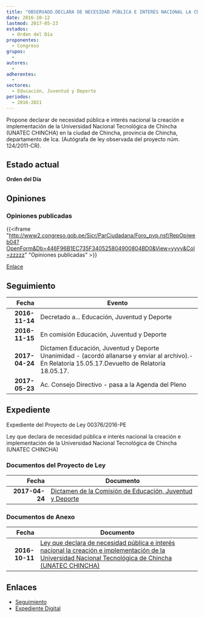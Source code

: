 ```yaml
---
title: "OBSERVADO.DECLARA DE NECESIDAD PÚBLICA E INTERÉS NACIONAL LA CREACIÓN E IMPLEMENTACIÓN DE LA UNIVERSIDAD NACIONAL TECNOLOGÍA DE CHINCHA (UNATEC CHINCHA)"
date: 2016-10-12
lastmod: 2017-05-23
estados: 
  - Orden del Día
proponentes: 
  - Congreso
grupos: 
  - 
autores: 
  - 
adherentes: 
  - 
sectores: 
  - Educación, Juventud y Deporte
periodos: 
  - 2016-2021
---
```


Propone declarar de necesidad pública e interés nacional la creación e implementación de la Universidad Nacional Tecnológica de Chincha (UNATEC CHINCHA) en la ciudad de Chincha, provincia de Chincha, departamento de Ica. (Autógrafa de ley observada del proyecto núm. 124/2011-CR).


## Estado actual

**Orden del Día**

## Opiniones

### Opiniones publicadas

{{<iframe "http://www2.congreso.gob.pe/Sicr/ParCiudadana/Foro_pvp.nsf/RepOpiweb04?OpenForm&Db=446F96B1EC735F340525804900804BD0&View=yyyy&Col=zzzzz" "Opiniones publicadas" >}}

[Enlace](http://www2.congreso.gob.pe/Sicr/ParCiudadana/Foro_pvp.nsf/RepOpiweb04?OpenForm&Db=446F96B1EC735F340525804900804BD0&View=yyyy&Col=zzzzz)

## Seguimiento

| Fecha | Evento |
|------:|--------|
| **2016-11-14** | Decretado a... Educación, Juventud y Deporte|
| **2016-11-15** | En comisión Educación, Juventud y Deporte|
| **2017-04-24** | Dictamen Educación, Juventud y Deporte Unanimidad - (acordó allanarse y enviar al archivo).-En Relatoría 15.05.17.Devuelto de Relatoría 18.05.17.|
| **2017-05-23** | Ac. Consejo Directivo - pasa a la Agenda del Pleno|


## Expediente

Expediente del Proyecto de Ley 00376/2016-PE

Ley que declara de necesidad pública e interés nacional la creación e implementación de la Universidad Nacional Tecnológica de Chincha (UNATEC CHINCHA)


### Documentos del Proyecto de Ley

| Fecha | Documento |
|------:|--------|
| **2017-04-24** | [Dictamen de la Comisión de Educación, Juventud y Deporte](http://www.leyes.congreso.gob.pe/Documentos/2016_2021/Dictamenes/Proyectos_de_Ley/00376DC10MAY20170424.PDF) |

### Documentos de Anexo

| Fecha | Documento |
|------:|--------|
| **2016-10-11** | [Ley que declara de necesidad pública e interés nacional la creación e implementación de la Universidad Nacional Tecnológica de Chincha (UNATEC CHINCHA)](http://www.leyes.congreso.gob.pe/Documentos/2016_2021/Proyectos_de_Ley_y_de_Resoluciones_Legislativas/PL0037620161011.pdf) |

## Enlaces 

- [Seguimiento](http://www2.congreso.gob.pe/Sicr/TraDocEstProc/CLProLey2016.nsf/f7fff46988ca05b1052578e100829cc7/4523d85412afbb630525804a006032f5?OpenDocument)
- [Expediente Digital](http://www2.congreso.gob.pehttp://www2.congreso.gob.pe/Sicr/TraDocEstProc/CLProLey2016.nsf/f7fff46988ca05b1052578e100829cc7/4523d85412afbb630525804a006032f5?OpenDocument&Click=05257FB7005EB655.eb71d0cf91d8294e05256cdf006b5706/$Body/0.1C6C)
